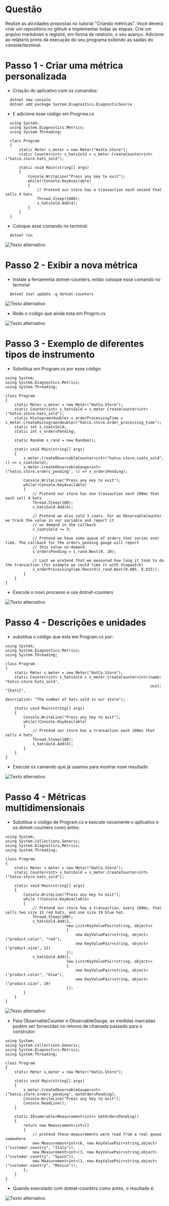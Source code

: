 # Questão
Realize as atividades propostas no tutorial "Criando métricas". Você deverá criar um repositório no github e implementar todas as etapas. Crie um arquivo markdown e registre, em forma de relatório, o seu avanço. Adicione ao relatório prints da execução do seu programa exibindo as saidas do console/terminal.

# Passo 1 - Criar uma métrica personalizada
- Criação do aplicativo com os comandos:
```
  dotnet new console
  dotnet add package System.Diagnostics.DiagnosticSource
```
- E adicione esse código em Progrma.cs
  
```
  using System;
  using System.Diagnostics.Metrics;
  using System.Threading;

  class Program
  {
      static Meter s_meter = new Meter("HatCo.Store");
      static Counter<int> s_hatsSold = s_meter.CreateCounter<int>("hatco.store.hats_sold");

      static void Main(string[] args)
      {
          Console.WriteLine("Press any key to exit");
          while(!Console.KeyAvailable)
          {
              // Pretend our store has a transaction each second that sells 4 hats
              Thread.Sleep(1000);
              s_hatsSold.Add(4);
          }
      }
  }
```

- Coloque esse comando no terminal:

```
  dotnet run
```
![Texto alternativo](img/imgum.png)

# Passo 2 - Exibir a nova métrica
- Instale a ferramenta dotnet-counters, então coloque esse comando no terminal

```
  dotnet tool update -g dotnet-counters
```
![Texto alternativo](img/imgdois.png)

- Rode o codigo que ainda esta em Progrm.cs

![Texto alternativo](img/imgtres.png)

# Passo 3 - Exemplo de diferentes tipos de instrumento
- Substitua em Program.cs por esse código:
```
using System;
using System.Diagnostics.Metrics;
using System.Threading;

class Program
{
    static Meter s_meter = new Meter("HatCo.Store");
    static Counter<int> s_hatsSold = s_meter.CreateCounter<int>("hatco.store.hats_sold");
    static Histogram<double> s_orderProcessingTime = s_meter.CreateHistogram<double>("hatco.store.order_processing_time");
    static int s_coatsSold;
    static int s_ordersPending;

    static Random s_rand = new Random();

    static void Main(string[] args)
    {
        s_meter.CreateObservableCounter<int>("hatco.store.coats_sold", () => s_coatsSold);
        s_meter.CreateObservableGauge<int>("hatco.store.orders_pending", () => s_ordersPending);

        Console.WriteLine("Press any key to exit");
        while(!Console.KeyAvailable)
        {
            // Pretend our store has one transaction each 100ms that each sell 4 hats
            Thread.Sleep(100);
            s_hatsSold.Add(4);

            // Pretend we also sold 3 coats. For an ObservableCounter we track the value in our variable and report it
            // on demand in the callback
            s_coatsSold += 3;

            // Pretend we have some queue of orders that varies over time. The callback for the orders_pending gauge will report
            // this value on-demand.
            s_ordersPending = s_rand.Next(0, 20);

            // Last we pretend that we measured how long it took to do the transaction (for example we could time it with Stopwatch)
            s_orderProcessingTime.Record(s_rand.Next(0.005, 0.015));
        }
    }
}
```
- Execute o novo processo e use dotnet-counters

![Texto alternativo](img/imgquatro.png)

# Passo 4 - Descrições e unidades

- substitua o código que esta em Program.cs por:
```
using System;
using System.Diagnostics.Metrics;
using System.Threading;

class Program
{
    static Meter s_meter = new Meter("HatCo.Store");
    static Counter<int> s_hatsSold = s_meter.CreateCounter<int>(name: "hatco.store.hats_sold",
                                                                unit: "{hats}",
                                                                description: "The number of hats sold in our store");

    static void Main(string[] args)
    {
        Console.WriteLine("Press any key to exit");
        while(!Console.KeyAvailable)
        {
            // Pretend our store has a transaction each 100ms that sells 4 hats
            Thread.Sleep(100);
            s_hatsSold.Add(4);
        }
    }
}
```
- Execute os camando que já usamos para mostrar esse resultado

![Texto alternativo](img/imgcinco.png)

# Passo 4 - Métricas multidimensionais

- Substitua o código de Program.cs e execute novamente o aplicativo e os dotnet-counters como antes:
```
using System;
using System.Collections.Generic;
using System.Diagnostics.Metrics;
using System.Threading;

class Program
{
    static Meter s_meter = new Meter("HatCo.Store");
    static Counter<int> s_hatsSold = s_meter.CreateCounter<int>("hatco.store.hats_sold");

    static void Main(string[] args)
    {
        Console.WriteLine("Press any key to exit");
        while (!Console.KeyAvailable)
        {
            // Pretend our store has a transaction, every 100ms, that sells two size 12 red hats, and one size 19 blue hat.
            Thread.Sleep(100);
            s_hatsSold.Add(2,
                           new List<KeyValuePair<string, object>>
                           {
                               new KeyValuePair<string, object>("product.color", "red"),
                               new KeyValuePair<string, object>("product.size", 12)
                           });
            s_hatsSold.Add(1,
                           new List<KeyValuePair<string, object>>
                           {
                               new KeyValuePair<string, object>("product.color", "blue"),
                               new KeyValuePair<string, object>("product.size", 19)
                           });
        }
    }
}
```
![Texto alternativo](img/imgseis.png)

- Para ObservableCounter e ObservableGauge, as medidas marcadas podem ser fornecidas no retorno de chamada passado para o construtor:
```
using System;
using System.Collections.Generic;
using System.Diagnostics.Metrics;
using System.Threading;

class Program
{
    static Meter s_meter = new Meter("HatCo.Store");

    static void Main(string[] args)
    {
        s_meter.CreateObservableGauge<int>("hatco.store.orders_pending", GetOrdersPending);
        Console.WriteLine("Press any key to exit");
        Console.ReadLine();
    }

    static IEnumerable<Measurement<int>> GetOrdersPending()
    {
        return new Measurement<int>[]
        {
            // pretend these measurements were read from a real queue somewhere
            new Measurement<int>(6, new KeyValuePair<string,object>("customer.country", "Italy")),
            new Measurement<int>(3, new KeyValuePair<string,object>("customer.country", "Spain")),
            new Measurement<int>(1, new KeyValuePair<string,object>("customer.country", "Mexico")),
        };
    }
}
```
- Quando executado com dotnet-counters como antes, o resultado é:
  
![Texto alternativo](img/imgsete.png)


